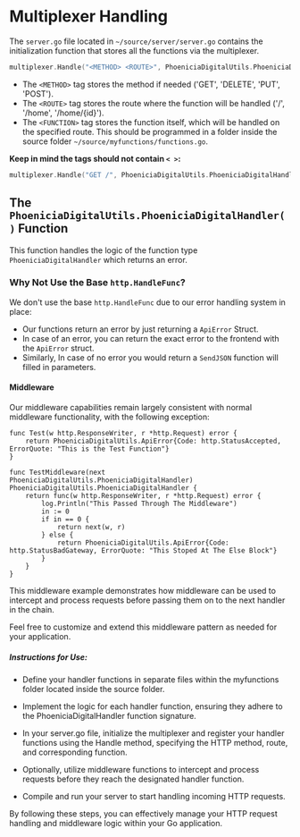 # Multiplexer Handling

The `server.go` file located in `~/source/server/server.go` contains the initialization function that stores all the functions via the multiplexer.

```go
multiplexer.Handle("<METHOD> <ROUTE>", PhoeniciaDigitalUtils.PhoeniciaDigitalHandler(<FUNCTION>))
```

- The `<METHOD>` tag stores the method if needed ('GET', 'DELETE', 'PUT', 'POST').
- The `<ROUTE>` tag stores the route where the function will be handled ('/', '/home', '/home/{id}').
- The `<FUNCTION>` tag stores the function itself, which will be handled on the specified route. This should be programmed in a folder inside the source folder `~/source/myfunctions/functions.go`.

**Keep in mind the tags should not contain `< >`:**
```go
multiplexer.Handle("GET /", PhoeniciaDigitalUtils.PhoeniciaDigitalHandler(MYFUNC))
```

## The `PhoeniciaDigitalUtils.PhoeniciaDigitalHandler()` Function

This function handles the logic of the function type `PhoeniciaDigitalHandler` which returns an error.

### Why Not Use the Base `http.HandleFunc`?

We don't use the base `http.HandleFunc` due to our error handling system in place:

- Our functions return an error by just returning a `ApiError` Struct.
- In case of an error, you can return the exact error to the frontend with the `ApiError` struct.
- Similarly, In case of no error you would return a `SendJSON` function will filled in parameters.

#### Middleware

Our middleware capabilities remain largely consistent with normal middleware functionality, with the following exception:

```
func Test(w http.ResponseWriter, r *http.Request) error {
    return PhoeniciaDigitalUtils.ApiError{Code: http.StatusAccepted, ErrorQuote: "This is the Test Function"}
}

func TestMiddleware(next PhoeniciaDigitalUtils.PhoeniciaDigitalHandler) PhoeniciaDigitalUtils.PhoeniciaDigitalHandler {
    return func(w http.ResponseWriter, r *http.Request) error {
        log.Println("This Passed Through The Middleware")
        in := 0
        if in == 0 {
            return next(w, r)
        } else {
            return PhoeniciaDigitalUtils.ApiError{Code: http.StatusBadGateway, ErrorQuote: "This Stoped At The Else Block"}
        }
    }
}
```

This middleware example demonstrates how middleware can be used to intercept and process requests before passing them on to the next handler in the chain.

Feel free to customize and extend this middleware pattern as needed for your application.

##### Instructions for Use:

- Define your handler functions in separate files within the myfunctions folder located inside the source folder.

- Implement the logic for each handler function, ensuring they adhere to the PhoeniciaDigitalHandler function signature.

- In your server.go file, initialize the multiplexer and register your handler functions using the Handle method, specifying the HTTP method, route, and corresponding function.

- Optionally, utilize middleware functions to intercept and process requests before they reach the designated handler function.

- Compile and run your server to start handling incoming HTTP requests.

By following these steps, you can effectively manage your HTTP request handling and middleware logic within your Go application.